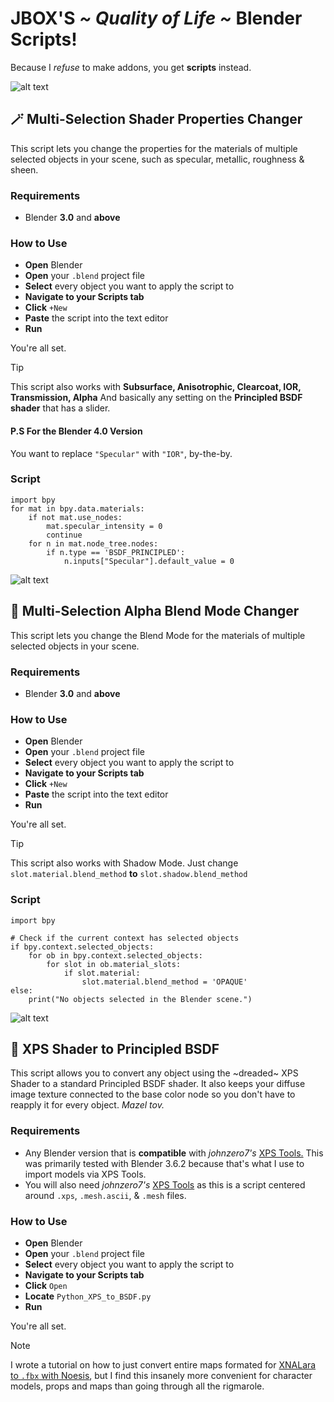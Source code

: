 
# JBOX'S *~ Quality of Life ~* Blender Scripts!

Because I *refuse* to make addons, you get **scripts** instead.

![alt text](https://i.imgur.com/hdfciML.png "hello there, nosy")

## 🪄 Multi-Selection Shader Properties Changer
This script lets you change the properties for the materials of multiple selected objects in your scene, such as specular, metallic, roughness & sheen.

### Requirements
- Blender **3.0** and **above**

### How to Use
- **Open** Blender
- **Open** your `.blend` project file
- **Select** every object you want to apply the script to
- **Navigate to your Scripts tab**
- **Click** `+New`
- **Paste** the script into the text editor
- **Run**

You're all set.

> [!TIP]  
> This script also works with **Subsurface, Anisotrophic, Clearcoat, IOR, Transmission, Alpha** And basically any setting on the **Principled BSDF shader** that has a slider.

 #### P.S For the Blender 4.0 Version
 You want to replace `"Specular"` with `"IOR"`, by-the-by.

 ### Script
```
import bpy
for mat in bpy.data.materials:
    if not mat.use_nodes:
        mat.specular_intensity = 0
        continue
    for n in mat.node_tree.nodes:
        if n.type == 'BSDF_PRINCIPLED':
            n.inputs["Specular"].default_value = 0
```

![alt text](https://i.imgur.com/hdfciML.png "hello there, nosy")

 ## 🎈 Multi-Selection Alpha Blend Mode Changer
This script lets you change the Blend Mode for the materials of multiple selected objects in your scene.

### Requirements
- Blender **3.0** and **above**

### How to Use
- **Open** Blender
- **Open** your `.blend` project file
- **Select** every object you want to apply the script to
- **Navigate to your Scripts tab**
- **Click** `+New`
- **Paste** the script into the text editor
- **Run**

You're all set.

> [!TIP]  
> This script also works with Shadow Mode. Just change `slot.material.blend_method` **to** `slot.shadow.blend_method`

  ### Script
```
import bpy

# Check if the current context has selected objects
if bpy.context.selected_objects:
    for ob in bpy.context.selected_objects:
        for slot in ob.material_slots:
            if slot.material:
                slot.material.blend_method = 'OPAQUE'
else:
    print("No objects selected in the Blender scene.")
```

![alt text](https://i.imgur.com/hdfciML.png "hello there, nosy")

 ## 🎈 XPS Shader to Principled BSDF
 This script allows you to convert any object using the ~dreaded~ XPS Shader to a standard Principled BSDF shader. It also keeps your diffuse image texture connected to the base color node so you don't have to reapply it for every object. 
*Mazel tov.*

### Requirements
- Any Blender version that is **compatible** with *johnzero7's* [XPS Tools.](https://github.com/johnzero7/XNALaraMesh) This was primarily tested with Blender 3.6.2 because that's what I use to import models via XPS Tools.
- You will also need *johnzero7's* [XPS Tools](https://github.com/johnzero7/XNALaraMesh) as this is a script centered around `.xps`, `.mesh.ascii`, & `.mesh` files.

### How to Use
- **Open** Blender
- **Open** your `.blend` project file
- **Select** every object you want to apply the script to
- **Navigate to your Scripts tab**
- **Click** `Open`
- **Locate** `Python_XPS_to_BSDF.py`
- **Run**

You're all set.

> [!NOTE]  
> I wrote a tutorial on how to just convert entire maps formated for [XNALara to `.fbx` with Noesis](https://docs.google.com/document/d/1oSynsP2h4GyJX-zscrNznz7cLX4D7smfyjsD6iq3RO4/edit?usp=sharing), but I find this insanely more convenient for character models, props and maps than going through all the rigmarole. 
